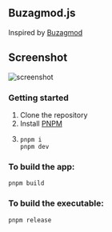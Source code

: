 ## Buzagmod.js

Inspired by [Buzagmod](https://github.com/open-day-dev/buzagmod)

## Screenshot
![screenshot](https://user-images.githubusercontent.com/6422804/177094870-1ff7c036-63a7-4dec-a59f-ddefbe067014.png)

### Getting started
1. Clone the repository
2. Install [PNPM](https://pnpm.io/installation)
3. ```shell
   pnpm i
   pnpm dev
   ```

### To build the app:
```shell
pnpm build
   ```

### To build the executable:
```shell
pnpm release
```
